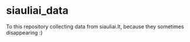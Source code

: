 # siauliai_data
To this repository collecting data from siauliai.lt, because they sometimes disappearing :)

